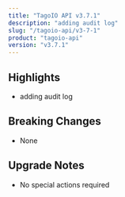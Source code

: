 ```yaml
---
title: "TagoIO API v3.7.1"
description: "adding audit log"
slug: "/tagoio-api/v3-7-1"
product: "tagoio-api"
version: "v3.7.1"
---
```


## Highlights

- adding audit log

## Breaking Changes

- None

## Upgrade Notes

- No special actions required
